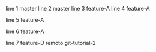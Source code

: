 line 1 master
line 2 master
line 3 feature-A
line 4 feature-A

line 5 feature-A

line 6 feature-A

line 7 feature-D remoto
    git-tutorial-2